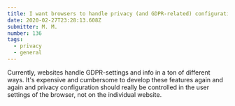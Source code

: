 ```yaml
---
title: I want browsers to handle privacy (and GDPR-related) configurations
date: 2020-02-27T23:28:13.608Z
submitter: M. M.
number: 136
tags:
  - privacy
  - general
---
```

Currently, websites handle GDPR-settings and info in a ton of different ways. It's expensive and cumbersome to develop these features again and again and privacy configuration should really be controlled in the user settings of the browser, not on the individual website.
